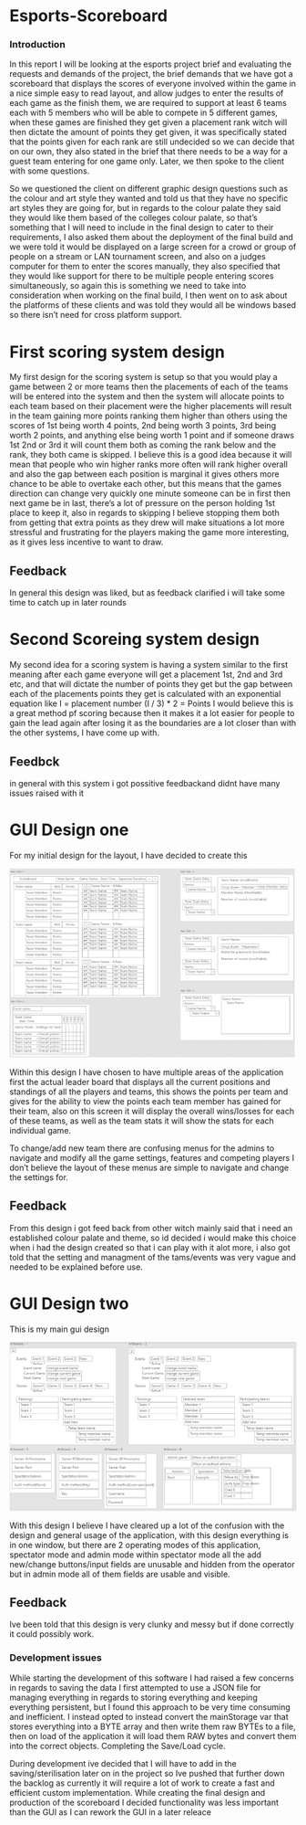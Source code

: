 # Esports-Scoreboard

### Introduction

In this report I will be looking at the esports project brief and evaluating the requests and demands of the project, the brief demands that we have got a scoreboard that displays the scores of everyone involved within the game in a nice simple easy to read layout, and allow judges to enter the results of each game as the finish them, we are required to support at least 6 teams each with 5 members who will be able to compete in 5 different games, when these games are finished they get given a placement rank witch will then dictate the amount of points they get given, it was specifically stated that the points given for each rank are still undecided so we can decide that on our own, they also stated in the brief that there needs to be a way for a guest team entering for one game only. Later, we then spoke to the client with some questions.

So we questioned the client on different graphic design questions such as the colour and art style they wanted and told us that they have no specific art styles they are going for, but in regards to the colour palate they said they would like them based of the colleges colour palate, so that’s something that I will need to include in the final design to cater to their requirements, 
I also asked them about the deployment of the final build and we were told it would be displayed on a large screen for a crowd or group of people on a stream or LAN tournament screen, and also on a judges computer for them to enter the scores manually, they also specified that they would like support for there to be multiple people entering scores simultaneously, so again this is something we need to take into consideration when working on the final build, I then went on to ask about the platforms of these clients and was told they would all be windows based so there isn’t need for cross platform support.




# First scoring system design

My first design for the scoring system is setup so that you would play a game between 2 or more teams then the placements of each of the teams will be entered into the system and then the system will allocate points to each team based on their placement were the higher placements will result in the team gaining more points ranking them higher than others using the scores of 
1st being worth 4 points, 
2nd being worth 3 points, 
3rd being worth 2 points, 
and anything else being worth 1 point
and if someone draws 1st 2nd or 3rd it will count them both as coming the rank below and the rank, they both came is skipped.
I believe this is a good idea because it will mean that people who win higher ranks more often will rank higher overall and also the gap between each position is marginal it gives others more chance to be able to overtake each other, but this means that the games direction can change very quickly one minute someone can be in first then next game be in last, there’s a lot of pressure on the person holding 1st place to keep it, also in regards to skipping I believe stopping them both from getting that extra points as they drew will make situations a lot more stressful and frustrating for the players making the game more interesting, as it gives less incentive to want to draw.

## Feedback

In general this design was liked, but as feedback clarified i will take some time to catch up in later rounds

# Second Scoreing system design

My second idea for a scoring system is having a system similar to the first meaning after each game everyone will get a placement 1st, 2nd and 3rd etc, and that will dictate the number of points they get but the gap between each of the placements points they get is calculated with an exponential equation like
I = placement number
(I / 3) * 2 = Points
I would believe this is a great method pf scoring  because then it makes it a lot easier for people to gain the lead again after losing it as the boundaries are a lot closer than with the other systems, I have come up with.

## Feedbck
in general with this system i got possitive feedbackand didnt have many issues raised with it

# GUI Design one

For my initial design for the layout, I have decided to create this

![Image 1](docs/image1.png)

Within this design I have chosen to have multiple areas of the application first the actual leader board that displays all the current positions and standings of all the players and teams, this shows the points per team and gives for the ability to view the points each team member has gained for their team, also on this screen it will display the overall wins/losses for each of these teams, as well as the team stats it will show the stats for each individual game.

To change/add new team there are confusing menus for the admins to navigate and modify all the game settings, features and competing players I don’t believe the layout of these menus are simple to navigate and change the settings for.

## Feedback

From this design i got feed back from other witch mainly said that i need an established colour palate and theme, so id decided i would make this choice when i had the design created so that i can play with it alot more,
i also got told that the setting and managment of the tams/events was very vague and needed to be explained before use.

# GUI Design two

This is my main gui  design

![Image 2](docs/image2.png)

With this design I believe I have cleared up a lot of the confusion with the design and general usage of the application, with this design everything is in one window, but there are 2 operating modes of this application, spectator mode and admin mode within spectator mode all the add new/change buttons/input fields are unusable and hidden from the operator but in admin mode all of them fields are usable and visible.

## Feedback

Ive been told that this design is very clunky and messy but if done correctly it could possibly work.

### Development issues

While starting the development of this software I had raised a few concerns in regards to saving the data  I first attempted to use a JSON file for managing everything in regards to storing everything and keeping everything persistent, but I found this approach to be very time consuming and inefficient. I instead opted to instead convert the mainStorage var that stores everything into a BYTE array and then write them raw BYTEs to a file, then on load of the application it will load them RAW bytes and convert them into the correct objects. Completing the Save/Load cycle.

During development ive decided that I will have to add in the saving/sterilisation later on in the project so Ive pushed that further down the backlog as currently it will require a lot of work to create a fast and efficient custom implementation.
While creating the final design and production of the scoreboard I decided functionality was less important than the GUI as I can rework the GUI in a later releace 
